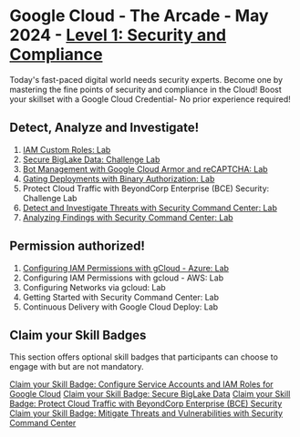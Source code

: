 # Google Cloud - The Arcade - May 2024 - [Level 1: Security and Compliance](https://www.cloudskillsboost.google/games/5058)

Today's fast-paced digital world needs security experts. Become one by mastering the fine points of security and compliance in the Cloud! Boost your skillset with a Google Cloud Credential- No prior experience required!

## Detect, Analyze and Investigate!

1. [IAM Custom Roles: Lab](./Labs/GSP190%20-%20IAM%20Custom%20Roles/README.md)
2. [Secure BigLake Data: Challenge Lab](./Labs/ARC1290%20-0%20Secure0%20BigLake0%20Data0%20Challenge0%20Lab/README.md)
3. [Bot Management with Google Cloud Armor and reCAPTCHA: Lab](./Labs/GSP877%20-%20Bot%20Management%20with%20Google%20Cloud%20Armor%20and%20reCAPTCHA/README.md)
4. [Gating Deployments with Binary Authorization: Lab](./Labs/GSP1183%20-%20Gating%20Deployments%20with%20Binary%20Authorization/README.md)
5. Protect Cloud Traffic with BeyondCorp Enterprise (BCE) Security: Challenge Lab
6. [Detect and Investigate Threats with Security Command Center: Lab](./Labs/GSP1125%20-%20Detect%20and%20Investigate%20Threats%20with%20Security%20Command%20Center/README.md)
7. [Analyzing Findings with Security Command Center: Lab](./Labs/GSP1164%20-%20Analyzing%20Findings%20with%20Security%20Command%20Center/README.md)

## Permission authorized!

1. [Configuring IAM Permissions with gCloud - Azure: Lab](./Labs/GSP1119%20-%20Configuring%20IAM%20Permissions%20with%20gCloud%20-%20Azure/README.md)
2. Configuring IAM Permissions with gcloud - AWS: Lab
3. Configuring Networks via gcloud: Lab
4. Getting Started with Security Command Center: Lab
5. Continuous Delivery with Google Cloud Deploy: Lab

## Claim your Skill Badges
This section offers optional skill badges that participants can choose to engage with but are not mandatory.

[Claim your Skill Badge: Configure Service Accounts and IAM Roles for Google Cloud](https://www.cloudskillsboost.google/course_templates/702?utm_source=qwiklabs&utm_medium=gametemplate&utm_campaign=arcade24-may-level1)
[Claim your Skill Badge: Secure BigLake Data](https://www.cloudskillsboost.google/course_templates/751?utm_source=qwiklabs&utm_medium=gametemplate&utm_campaign=arcade24-may-level1)
[Claim your Skill Badge: Protect Cloud Traffic with BeyondCorp Enterprise (BCE) Security](https://www.cloudskillsboost.google/course_templates/784?utm_source=qwiklabs&utm_medium=gametemplate&utm_campaign=arcade24-may-level1)
[Claim your Skill Badge: Mitigate Threats and Vulnerabilities with Security Command Center](https://www.cloudskillsboost.google/course_templates/759?utm_source=qwiklabs&utm_medium=gametemplate&utm_campaign=arcade24-may-level1)

#
